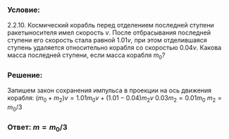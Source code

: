 ###  Условие: 

$2.2.10.$ Космический корабль перед отделением последней ступени ракетыносителя имел скорость $v$. После отбрасывания последней ступени его скорость стала равной $1.01 v$, при этом отделившаяся ступень удаляется относительно корабля со скоростью $0.04 v$. Какова масса последней ступени, если масса корабля $m_0$? 

###  Решение: 

Запишем закон сохранения импульса в проекции на ось движения корабля:  $(m_0+m_2)v = 1.01m_0 v + (1.01 - 0.04)m_2 v$ $0.03m_2 = 0.01m_0$ $m_2 = m_0 / 3$ 

###  Ответ: $m = m_0/3$ 
